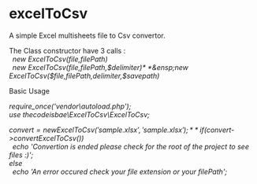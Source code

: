 # excelToCsv

A simple Excel multisheets file to Csv convertor.  

The Class constructor have 3 calls :    
  *&ensp;new ExcelToCsv($file,$filePath)*  
  *&ensp;new ExcelToCsv($file,$filePath,$delimiter)*   
  *&ensp;new ExcelToCsv($file,$filePath,$delimiter,$savepath)*

Basic Usage

*require_once('vendor\autoload.php');*    
*use thecodeisbae\ExcelToCsv\ExcelToCsv;*    
    
*$convert = new ExcelToCsv('sample.xlsx','sample.xlsx');*    
*if($convert->convertExcelToCsv())*    
    *&ensp;echo 'Convertion is ended please check for the root of the project to see files :)';*    
*else*  
    *&ensp;echo 'An error occured check your file extension or your filePath';*   
